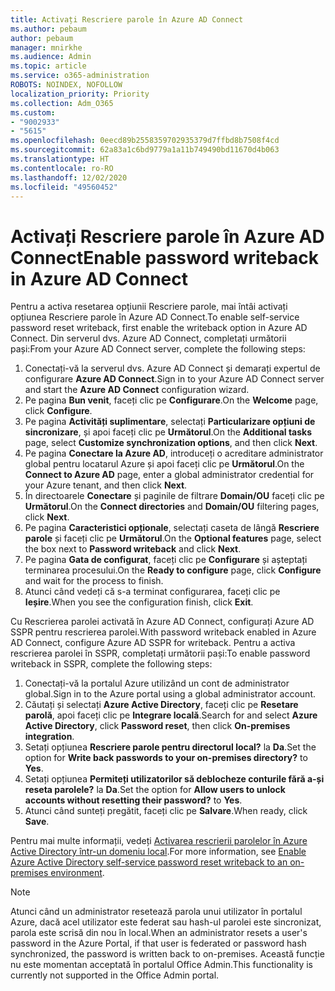 ```yaml
---
title: Activați Rescriere parole în Azure AD Connect
ms.author: pebaum
author: pebaum
manager: mnirkhe
ms.audience: Admin
ms.topic: article
ms.service: o365-administration
ROBOTS: NOINDEX, NOFOLLOW
localization_priority: Priority
ms.collection: Adm_O365
ms.custom:
- "9002933"
- "5615"
ms.openlocfilehash: 0eecd89b2558359702935379d7ffbd8b7508f4cd
ms.sourcegitcommit: 62a83a1c6bd9779a1a11b749490bd11670d4b063
ms.translationtype: HT
ms.contentlocale: ro-RO
ms.lasthandoff: 12/02/2020
ms.locfileid: "49560452"
---
```

# <a name="enable-password-writeback-in-azure-ad-connect"></a><span data-ttu-id="56052-102">Activați Rescriere parole în Azure AD Connect</span><span class="sxs-lookup"><span data-stu-id="56052-102">Enable password writeback in Azure AD Connect</span></span>

<span data-ttu-id="56052-103">Pentru a activa resetarea opțiunii Rescriere parole, mai întâi activați opțiunea Rescriere parole în Azure AD Connect.</span><span class="sxs-lookup"><span data-stu-id="56052-103">To enable self-service password reset writeback, first enable the writeback option in Azure AD Connect.</span></span> <span data-ttu-id="56052-104">Din serverul dvs. Azure AD Connect, completați următorii pași:</span><span class="sxs-lookup"><span data-stu-id="56052-104">From your Azure AD Connect server, complete the following steps:</span></span>

1. <span data-ttu-id="56052-105">Conectați-vă la serverul dvs. Azure AD Connect și demarați expertul de configurare **Azure AD Connect**.</span><span class="sxs-lookup"><span data-stu-id="56052-105">Sign in to your Azure AD Connect server and start the **Azure AD Connect** configuration wizard.</span></span>
2. <span data-ttu-id="56052-106">Pe pagina **Bun venit**, faceți clic pe **Configurare**.</span><span class="sxs-lookup"><span data-stu-id="56052-106">On the **Welcome** page, click **Configure**.</span></span>
3. <span data-ttu-id="56052-107">Pe pagina **Activități suplimentare**, selectați **Particularizare opțiuni de sincronizare**, și apoi faceți clic pe **Următorul**.</span><span class="sxs-lookup"><span data-stu-id="56052-107">On the **Additional tasks** page, select **Customize synchronization options**, and then click **Next**.</span></span>
4. <span data-ttu-id="56052-108">Pe pagina **Conectare la Azure AD**, introduceți o acreditare administrator global pentru locatarul Azure și apoi faceți clic pe **Următorul**.</span><span class="sxs-lookup"><span data-stu-id="56052-108">On the **Connect to Azure AD** page, enter a global administrator credential for your Azure tenant, and then click **Next**.</span></span>
5. <span data-ttu-id="56052-109">În directoarele **Conectare** și paginile de filtrare **Domain/OU** faceți clic pe **Următorul**.</span><span class="sxs-lookup"><span data-stu-id="56052-109">On the **Connect directories** and **Domain/OU** filtering pages, click **Next**.</span></span>
6. <span data-ttu-id="56052-110">Pe pagina **Caracteristici opționale**, selectați caseta de lângă **Rescriere parole** și faceți clic pe **Următorul**.</span><span class="sxs-lookup"><span data-stu-id="56052-110">On the **Optional features** page, select the box next to **Password writeback** and click **Next**.</span></span>
7. <span data-ttu-id="56052-111">Pe pagina **Gata de configurat**, faceți clic pe **Configurare** și așteptați terminarea procesului.</span><span class="sxs-lookup"><span data-stu-id="56052-111">On the **Ready to configure** page, click **Configure** and wait for the process to finish.</span></span>
8. <span data-ttu-id="56052-112">Atunci când vedeți că s-a terminat configurarea, faceți clic pe **Ieșire**.</span><span class="sxs-lookup"><span data-stu-id="56052-112">When you see the configuration finish, click **Exit**.</span></span>

<span data-ttu-id="56052-113">Cu Rescrierea parolei activată în Azure AD Connect, configurați Azure AD SSPR pentru rescrierea parolei.</span><span class="sxs-lookup"><span data-stu-id="56052-113">With password writeback enabled in Azure AD Connect, configure Azure AD SSPR for writeback.</span></span>  <span data-ttu-id="56052-114">Pentru a activa rescrierea parolei în SSPR, completați următorii pași:</span><span class="sxs-lookup"><span data-stu-id="56052-114">To enable password writeback in SSPR, complete the following steps:</span></span>

1. <span data-ttu-id="56052-115">Conectați-vă la portalul Azure utilizând un cont de administrator global.</span><span class="sxs-lookup"><span data-stu-id="56052-115">Sign in to the Azure portal using a global administrator account.</span></span>
2. <span data-ttu-id="56052-116">Căutați și selectați **Azure Active Directory**, faceți clic pe **Resetare parolă**, apoi faceți clic pe **Integrare locală**.</span><span class="sxs-lookup"><span data-stu-id="56052-116">Search for and select **Azure Active Directory**, click **Password reset**, then click **On-premises integration**.</span></span>
3. <span data-ttu-id="56052-117">Setați opțiunea **Rescriere parole pentru directorul local?** la **Da**.</span><span class="sxs-lookup"><span data-stu-id="56052-117">Set the option for **Write back passwords to your on-premises directory?** to **Yes**.</span></span>
4. <span data-ttu-id="56052-118">Setați opțiunea **Permiteți utilizatorilor să deblocheze conturile fără a-și reseta parolele?** la **Da**.</span><span class="sxs-lookup"><span data-stu-id="56052-118">Set the option for **Allow users to unlock accounts without resetting their password?** to **Yes**.</span></span>
5. <span data-ttu-id="56052-119">Atunci când sunteți pregătit, faceți clic pe **Salvare**.</span><span class="sxs-lookup"><span data-stu-id="56052-119">When ready, click **Save**.</span></span>

<span data-ttu-id="56052-120">Pentru mai multe informații, vedeți [Activarea rescrierii parolelor în Azure Active Directory într-un domeniu local](https://docs.microsoft.com/azure/active-directory/authentication/tutorial-enable-sspr-writeback).</span><span class="sxs-lookup"><span data-stu-id="56052-120">For more information, see [Enable Azure Active Directory self-service password reset writeback to an on-premises environment](https://docs.microsoft.com/azure/active-directory/authentication/tutorial-enable-sspr-writeback).</span></span>

> [!NOTE]
>  <span data-ttu-id="56052-121">Atunci când un administrator resetează parola unui utilizator în portalul Azure, dacă acel utilizator este federat sau hash-ul parolei este sincronizat, parola este scrisă din nou în local.</span><span class="sxs-lookup"><span data-stu-id="56052-121">When an administrator resets a user's password in the Azure Portal, if that user is federated or password hash synchronized, the password is written back to on-premises.</span></span> <span data-ttu-id="56052-122">Această funcție nu este momentan acceptată în portalul Office Admin.</span><span class="sxs-lookup"><span data-stu-id="56052-122">This functionality is currently not supported in the Office Admin portal.</span></span>